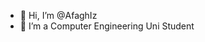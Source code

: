 - 👋 Hi, I’m @AfaghIz
- 🌱 I’m a Computer Engineering Uni Student

<!---
AfaghIz/AfaghIz is a ✨ special ✨ repository because its `README.md` (this file) appears on your GitHub profile.
You can click the Preview link to take a look at your changes.
--->
